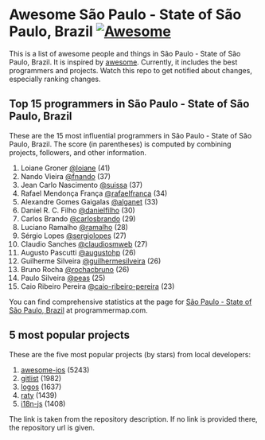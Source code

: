 Awesome São Paulo - State of São Paulo, Brazil [![Awesome](https://cdn.rawgit.com/sindresorhus/awesome/d7305f38d29fed78fa85652e3a63e154dd8e8829/media/badge.svg)](https://github.com/sindresorhus/awesome)
================================================================================
This is a list of awesome people and things in São Paulo - State of São Paulo, Brazil. It is inspired by [awesome](https://github.com/sindresorhus/awesome). Currently, it includes the best programmers and projects. Watch this repo to get notified about changes, especially ranking changes.

Top 15 programmers in São Paulo - State of São Paulo, Brazil
--------------------------------------------------------------------------------
These are the 15 most influential programmers in São Paulo - State of São Paulo, Brazil. The score (in parentheses) is computed by combining projects, followers, and other information.

1. Loiane Groner [@loiane](https://github.com/loiane) (41)
2. Nando Vieira [@fnando](https://github.com/fnando) (37)
3. Jean Carlo Nascimento [@suissa](https://github.com/suissa) (37)
4. Rafael Mendonça França [@rafaelfranca](https://github.com/rafaelfranca) (34)
5. Alexandre Gomes Gaigalas [@alganet](https://github.com/alganet) (33)
6. Daniel R. C. Filho [@danielfilho](https://github.com/danielfilho) (30)
7. Carlos Brando [@carlosbrando](https://github.com/carlosbrando) (29)
8. Luciano Ramalho [@ramalho](https://github.com/ramalho) (28)
9. Sérgio Lopes [@sergiolopes](https://github.com/sergiolopes) (27)
10. Claudio Sanches [@claudiosmweb](https://github.com/claudiosmweb) (27)
11. Augusto Pascutti [@augustohp](https://github.com/augustohp) (26)
12. Guilherme Silveira [@guilhermesilveira](https://github.com/guilhermesilveira) (26)
13. Bruno Rocha [@rochacbruno](https://github.com/rochacbruno) (26)
14. Paulo Silveira [@peas](https://github.com/peas) (25)
15. Caio Ribeiro Pereira [@caio-ribeiro-pereira](https://github.com/caio-ribeiro-pereira) (23)

You can find comprehensive statistics at the page for [São Paulo - State of São Paulo, Brazil](http://programmermap.com/area/sao-paulo-state-of-sao-paulo-brazil) at programmermap.com.

5 most popular projects
--------------------------------------------------------------------------------
These are the five most popular projects (by stars) from local developers:

1. [awesome-ios](https://github.com/vsouza/awesome-ios) (5243)
2. [gitlist](https://github.com/klaussilveira/gitlist) (1982)
3. [logos](http://svgporn.com/) (1637)
4. [raty](http://wbotelhos.com/raty) (1439)
5. [i18n-js](https://github.com/fnando/i18n-js) (1408)

The link is taken from the repository description. If no link is provided there, the repository url is given.